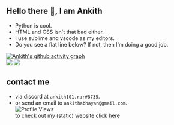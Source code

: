 ## Hello there 👋, I am Ankith  
- Python is cool.  
- HTML and CSS isn't that bad either.  
- I use sublime and vscode as my editors. 
- Do you see a flat line below? If not, then I'm doing a good job.     

[![Ankith's github activity graph](https://activity-graph.herokuapp.com/graph?username=AnkithAbhayan)](https://github.com/ashutosh00710/github-readme-activity-graph)     
<img src="https://github-readme-stats.vercel.app/api?username=AnkithAbhayan&theme=merko&include_all_commits=true"/>  <img src="https://github-readme-stats.vercel.app/api/top-langs/?username=AnkithAbhayan&card_width=325"/>  
## contact me 
- via discord at `ankith101.rar#8735`.      
- or send an email to `ankithabhayan@gmail.com`.  
![Profile Views](https://api.ghprofile.me/view?username=AnkithAbhayan&label=profile_views)  
to check out my (static) website click [here](https://AnkithAbhayan.github.io)    
